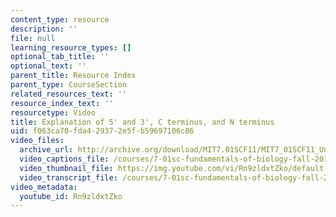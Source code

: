 ```yaml
---
content_type: resource
description: ''
file: null
learning_resource_types: []
optional_tab_title: ''
optional_text: ''
parent_title: Resource Index
parent_type: CourseSection
related_resources_text: ''
resource_index_text: ''
resourcetype: Video
title: Explanation of 5' and 3', C terminus, and N terminus
uid: f063ca70-fda4-2937-2e5f-b59697106c86
video_files:
  archive_url: http://archive.org/download/MIT7.01SCF11/MIT7_01SCF11_Un2Ses2_Rec_300k.mp4
  video_captions_file: /courses/7-01sc-fundamentals-of-biology-fall-2011/adebffd144d759c79e3ecf23a4a2bb76_Rn9zldxtZko.vtt
  video_thumbnail_file: https://img.youtube.com/vi/Rn9zldxtZko/default.jpg
  video_transcript_file: /courses/7-01sc-fundamentals-of-biology-fall-2011/78ef45cd1a5a2d2726be059b8e8f5f07_Rn9zldxtZko.pdf
video_metadata:
  youtube_id: Rn9zldxtZko
---
```

